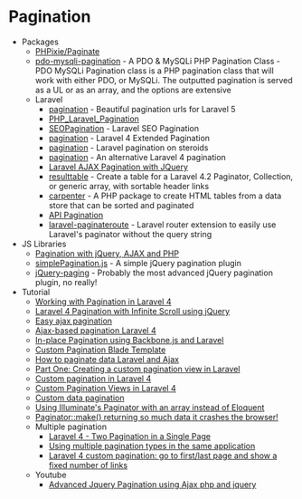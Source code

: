 # Pagination
* Packages
    - [PHPixie/Paginate](https://goo.gl/PXGzx4)
    - [pdo-mysqli-pagination](https://goo.gl/LwFfvA) - A PDO & MySQLi PHP Pagination Class - PDO MySQLi Pagination class is a PHP pagination class that will work with either PDO, or MySQLi. The outputted pagination is served as a UL or as an array, and the options are extensive
    - Laravel
        - [pagination](http://goo.gl/Vyh8Qr) - Beautiful pagination urls for Laravel 5
        - [PHP_Laravel_Pagination](http://goo.gl/4H8sBO)
        - [SEOPagination](http://goo.gl/7z2Zcv) - Laravel SEO Pagination
        - [pagination](http://goo.gl/v695pk) - Laravel 4 Extended Pagination
        - [pagination](http://goo.gl/kzeodM) - Laravel pagination on steroids
        - [pagination](http://goo.gl/46EOxn) - An alternative Laravel 4 pagination
        - [Laravel AJAX Pagination with JQuery](http://goo.gl/M28xCg)
        - [resulttable](http://goo.gl/61ld1l) - Create a table for a Laravel 4.2 Paginator, Collection, or generic array, with sortable header links
        - [carpenter](http://goo.gl/krI4Px) - A PHP package to create HTML tables from a data store that can be sorted and paginated
        - [API Pagination](http://goo.gl/5vwuda)
        - [laravel-paginateroute](https://goo.gl/gKbML4) - Laravel router extension to easily use Laravel's paginator without the query string
* JS Libraries
    - [Pagination with jQuery, AJAX and PHP](http://goo.gl/XdOjMF)
    - [simplePagination.js](https://goo.gl/Vspnpy) - A simple jQuery pagination plugin
    - [jQuery-paging](https://goo.gl/hLvvJ5) - Probably the most advanced jQuery pagination plugin, no really!
* Tutorial
    - [Working with Pagination in Laravel 4](http://goo.gl/1BnwCY)
    - [Laravel 4 Pagination with Infinite Scroll using jQuery](http://goo.gl/YYBvh5)
    - [Easy ajax pagination](http://goo.gl/0QHLzg)
    - [Ajax-based pagination Laravel 4](http://goo.gl/g58Qw7)
    - [In-place Pagination using Backbone.js and Laravel](http://goo.gl/BeuMyq)
    - [Custom Pagination Blade Template](http://goo.gl/nTjl3h)
    - [How to paginate data Laravel and Ajax](http://goo.gl/rGikrD)
    - [Part One: Creating a custom pagination view in Laravel](http://goo.gl/P6ccWv)
    - [Custom pagination in Laravel 4](http://goo.gl/6xnpyl)
    - [Custom Pagination Views in Laravel 4](http://goo.gl/tJTJIA)
    - [Custom data pagination](http://goo.gl/yNml2R)
    - [Using Illuminate's Paginator with an array instead of Eloquent](http://goo.gl/GNJbVy)
    - [Paginator::make() returning so much data it crashes the browser!](http://goo.gl/3UUWx0)
    - Multiple pagination
        - [Laravel 4 - Two Pagination in a Single Page](http://goo.gl/1mrKuQ)
        - [Using multiple pagination types in the same application](http://goo.gl/XE4cmt)
        - [Laravel 4 custom pagination: go to first/last page and show a fixed number of links](http://goo.gl/kWgqrG)
    - Youtube
        - [Advanced Jquery Pagination using Ajax php and jquery](http://goo.gl/XIY8Qx)
